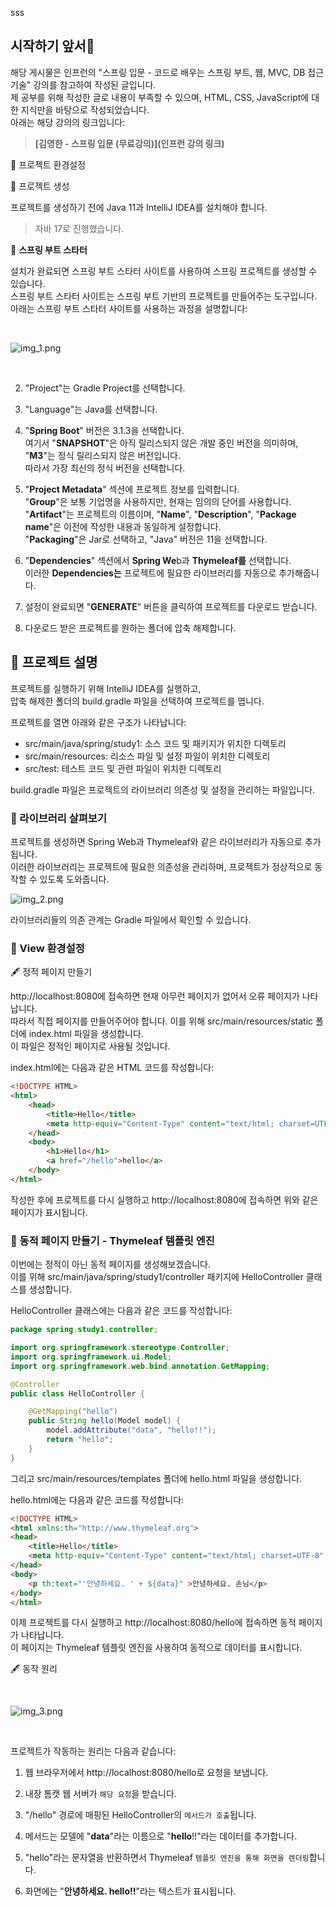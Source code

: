 [//]: # (<🍃😕📃📁📗🖋️)
sss

## 시작하기 앞서🍃

해당 게시물은 인프런의 "스프링 입문 - 코드로 배우는 스프링 부트, 웹, MVC, DB 접근 기술" 강의를 참고하여 작성된 글입니다.   
제 공부를 위해 작성한 글로 내용이 부족할 수 있으며, HTML, CSS, JavaScript에 대한 지식만을 바탕으로 작성되었습니다.   
아래는 해당 강의의 링크입니다:

> **[김영한 - 스프링 입문 (무료강의)](인프런 강의 링크)**

📖 프로젝트 환경설정

📒 프로젝트 생성

프로젝트를 생성하기 전에 Java 11과 IntelliJ IDEA를 설치해야 합니다.
> 자바 17로 진행했습니다.

🍃 **스프링 부트 스타터**

설치가 완료되면 스프링 부트 스타터 사이트를 사용하여 스프링 프로젝트를 생성할 수 있습니다.   
스프링 부트 스타터 사이트는 스프링 부트 기반의 프로젝트를 만들어주는 도구입니다.   
아래는 스프링 부트 스타터 사이트를 사용하는 과정을 설명합니다:

<br/>

![img_1.png](img_1.png)

<br/>


2. "Project"는 Gradle Project를 선택합니다.

3. "Language"는 Java를 선택합니다.


4. "**Spring Boot**" 버전은 3.1.3을 선택합니다.   
여기서 "**SNAPSHOT**"은 아직 릴리스되지 않은 개발 중인 버전을 의미하며, "**M3**"는 정식 릴리스되지 않은 버전입니다.   
따라서 가장 최신의 정식 버전을 선택합니다.


5. "**Project Metadata**" 섹션에 프로젝트 정보를 입력합니다.   
"**Group**"은 보통 기업명을 사용하지만, 현재는 임의의 단어를 사용합니다.    
"**Artifact**"는 프로젝트의 이름이며, "**Name**", "**Description**", "**Package name**"은 이전에 작성한 내용과 동일하게 설정합니다.    
"**Packaging**"은 Jar로 선택하고, "Java" 버전은 11을 선택합니다.


6. "**Dependencies**" 섹션에서 **Spring We**b과 **Thymeleaf를** 선택합니다.   
이러한 **Dependencies는** 프로젝트에 필요한 라이브러리를 자동으로 추가해줍니다.


7. 설정이 완료되면 "**GENERATE**" 버튼을 클릭하여 프로젝트를 다운로드 받습니다.

8. 다운로드 받은 프로젝트를 원하는 폴더에 압축 해제합니다.

## 🍃️ 프로젝트 설명

프로젝트를 실행하기 위해 IntelliJ IDEA를 실행하고,    
압축 해제한 폴더의 build.gradle 파일을 선택하여 프로젝트를 엽니다.

프로젝트를 열면 아래와 같은 구조가 나타납니다:

- src/main/java/spring/study1: 소스 코드 및 패키지가 위치한 디렉토리
- src/main/resources: 리소스 파일 및 설정 파일이 위치한 디렉토리
- src/test: 테스트 코드 및 관련 파일이 위치한 디렉토리

build.gradle 파일은 프로젝트의 라이브러리 의존성 및 설정을 관리하는 파일입니다.

### 🍃️ 라이브러리 살펴보기 

프로젝트를 생성하면 Spring Web과 Thymeleaf와 같은 라이브러리가 자동으로 추가됩니다.   
이러한 라이브러리는 프로젝트에 필요한 의존성을 관리하며, 프로젝트가 정상적으로 동작할 수 있도록 도와줍니다.

![img_2.png](img_2.png)

라이브러리들의 의존 관계는 Gradle 파일에서 확인할 수 있습니다.

### 🍃️ View 환경설정

🖋️ 정적 페이지 만들기

http://localhost:8080에 접속하면 현재 아무런 페이지가 없어서 오류 페이지가 나타납니다.   
따라서 직접 페이지를 만들어주어야 합니다. 이를 위해 src/main/resources/static 폴더에 index.html 파일을 생성합니다.   
이 파일은 정적인 페이지로 사용될 것입니다.

index.html에는 다음과 같은 HTML 코드를 작성합니다:

```html
<!DOCTYPE HTML>
<html>
    <head>
        <title>Hello</title>
        <meta http-equiv="Content-Type" content="text/html; charset=UTF-8" />
    </head>
    <body>
        <h1>Hello</h1>
        <a href="/hello">hello</a>
    </body>
</html>
```

작성한 후에 프로젝트를 다시 실행하고 http://localhost:8080에 접속하면 위와 같은 페이지가 표시됩니다.

### 🍃️ 동적 페이지 만들기 - Thymeleaf 템플릿 엔진

이번에는 정적이 아닌 동적 페이지를 생성해보겠습니다.   
이를 위해 src/main/java/spring/study1/controller 패키지에 HelloController 클래스를 생성합니다.

HelloController 클래스에는 다음과 같은 코드를 작성합니다:

```java
package spring.study1.controller;

import org.springframework.stereotype.Controller;
import org.springframework.ui.Model;
import org.springframework.web.bind.annotation.GetMapping;

@Controller
public class HelloController {

    @GetMapping("hello")
    public String hello(Model model) {
        model.addAttribute("data", "hello!!");
        return "hello";
    }
}
```

그리고 src/main/resources/templates 폴더에 hello.html 파일을 생성합니다.

hello.html에는 다음과 같은 코드를 작성합니다:

```html
<!DOCTYPE HTML>
<html xmlns:th="http://www.thymeleaf.org">
<head>
    <title>Hello</title>
    <meta http-equiv="Content-Type" content="text/html; charset=UTF-8" />
</head>
<body>
    <p th:text="'안녕하세요. ' + ${data}" >안녕하세요. 손님</p>
</body>
</html>
```

이제 프로젝트를 다시 실행하고 http://localhost:8080/hello에 접속하면 동적 페이지가 나타납니다.    
이 페이지는 Thymeleaf 템플릿 엔진을 사용하여 동적으로 데이터를 표시합니다.

🖋️ 동작 원리

<br/>

![img_3.png](img_3.png)


<br/>


프로젝트가 작동하는 원리는 다음과 같습니다:

1. 웹 브라우저에서 http://localhost:8080/hello로 요청을 보냅니다.

2. 내장 톰캣 웹 서버가 `해당 요청`을 받습니다.

3. "/hello" 경로에 매핑된 HelloController의 `메서드가 호출`됩니다.

4. 메서드는 모델에 "**data**"라는 이름으로 "**hello**!!"라는 데이터를 추가합니다.

5. "hello"라는 문자열을 반환하면서 Thymeleaf `템플릿 엔진을 통해 화면을 렌더링`합니다.

6. 화면에는 "**안녕하세요. hello!!**"라는 텍스트가 표시됩니다.
